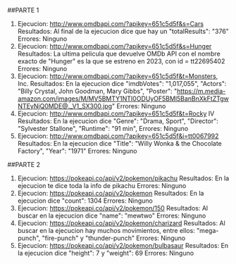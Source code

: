 ##PARTE 1
1) Ejecucion: http://www.omdbapi.com/?apikey=651c5d5f&s=Cars
   Resultados: Al final de la ejecucion dice que hay un "totalResults": "376"
   Errores: Ninguno
2) Ejecucion: http://www.omdbapi.com/?apikey=651c5d5f&s=Hunger
   Resultados: La ultima pelicula que devuelve OMDb API con el nombre exacto de "Hunger" es la que se estreno en 2023, con id = tt22695402
   Errores: Ninguno
3) Ejecucion: http://www.omdbapi.com/?apikey=651c5d5f&t=Monsters, Inc.
   Resultados: En la ejecucion dice "imdbVotes": "1,017,055", "Actors": "Billy Crystal, John Goodman, Mary Gibbs", "Poster": "https://m.media-amazon.com/images/M/MV5BMTY1NTI0ODUyOF5BMl5BanBnXkFtZTgwNTEyNjQ0MDE@._V1_SX300.jpg"
   Errores: Ninguno
4) Ejecucion: http://www.omdbapi.com/?apikey=651c5d5f&t=Rocky IV
   Resultados: En la ejecucion dice "Genre": "Drama, Sport", "Director": "Sylvester Stallone", "Runtime": "91 min",
   Errores: Ninguno
5) Ejecucion: http://www.omdbapi.com/?apikey=651c5d5f&i=tt0067992
   Resultados: En la ejecucion dice "Title": "Willy Wonka & the Chocolate Factory", "Year": "1971"
   Errores: Ninguno

##PARTE 2
1) Ejecucion: https://pokeapi.co/api/v2/pokemon/pikachu
   Resultados: En la ejecucion te dice toda la info de pikachu
   Errores: Ninguno
2) Ejecucion: https://pokeapi.co/api/v2/pokemon
   Resultados: En la ejecucion dice "count": 1304
   Errores: Ninguno
3) Ejecucion: https://pokeapi.co/api/v2/pokemon/150
   Resultados: Al buscar en la ejecucion dice "name": "mewtwo"
   Errores: Ninguno
4) Ejecucion: https://pokeapi.co/api/v2/pokemon/charizard
   Resultados: Al buscar en la ejecucion hay muchos movimientos, entre ellos: "mega-punch", "fire-punch" y "thunder-punch"
   Errores: Ninguno
5) Ejecucion: https://pokeapi.co/api/v2/pokemon/bulbasaur
   Resultados: En la ejecucion dice "height": 7 y "weight": 69
   Errores: Ninguno
